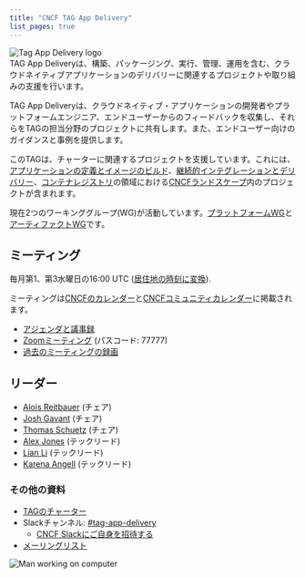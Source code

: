 ```yaml
---
title: "CNCF TAG App Delivery"
list_pages: true
---
```


<div class="row mt-5 mb-3">
    <div class="col-lg-6">
        <img src="/images/tag-app-delivery-horizontal-color.svg" alt="Tag App Delivery logo" style="max-width: 300px;">
    </div>
    <div class="col-lg-6">
        <div class="lead">
        TAG App Deliveryは、構築、パッケージング、実行、管理、運用を含む、クラウドネイティブアプリケーションのデリバリーに関連するプロジェクトや取り組みの支援を行います。
        </div>
    </div>
</div>

TAG App Deliveryは、クラウドネイティブ・アプリケーションの開発者やプラットフォームエンジニア、エンドユーザーからのフィードバックを収集し、それらをTAGの担当分野のプロジェクトに共有します。また、エンドユーザー向けのガイダンスと事例を提供します。

このTAGは、チャーターに関連するプロジェクトを支援しています。これには、[アプリケーションの定義とイメージのビルド](https://landscape.cncf.io/card-mode?category=application-definition-image-build&project=hosted)、[継続的インテグレーションとデリバリー](https://landscape.cncf.io/card-mode?category=continuous-integration-delivery&project=hosted)、[コンテナレジストリ](https://landscape.cncf.io/card-mode?category=container-registry&project=hosted)の領域における[CNCFランドスケープ](https://landscape.cncf.io/card-mode)内のプロジェクトが含まれます。

現在2つのワーキンググループ(WG)が活動しています。[プラットフォームWG](./wgs/platforms/)と[アーティファクトWG](./wgs/artifacts/)です。

## ミーティング

毎月第1、第3水曜日の16:00 UTC ([居住地の時刻に変換](https://dateful.com/convert/utc?t=16)).

ミーティングは[CNCFのカレンダー](https://www.cncf.io/calendar/)と[CNCFコミュニティカレンダー](https://community.cncf.io/tag-app-delivery/)に掲載されます。

* [アジェンダと議事録](https://docs.google.com/document/d/1OykvqvhSG4AxEdmDMXilrupsX2n1qCSJUWwTc3I7AOs/edit#)
* [Zoomミーティング](https://zoom.us/j/7276783015) (パスコード: 77777)
* [過去のミーティングの録画](https://www.youtube.com/playlist?list=PLj6h78yzYM2OHd1Ht3jiZuucWzvouAAci)

## リーダー

- [Alois Reitbauer](https://github.com/AloisReitbauer) (チェア)
- [Josh Gavant](https://github.com/joshgav) (チェア)
- [Thomas Schuetz](https://github.com/thschue) (チェア)
- [Alex Jones](https://github.com/alexsjones) (テックリード)
- [Lian Li](https://github.com/lianmakesthings) (テックリード)
- [Karena Angell](https://github.com/angellk) (テックリード)

### その他の資料

- [TAGのチャーター](https://github.com/cncf/toc/blob/main/tags/app-delivery.md)
- Slackチャンネル: [#tag-app-delivery](https://cloud-native.slack.com/messages/CL3SL0CP5)
    - [CNCF Slackにご自身を招待する](https://slack.cncf.io/)
- [メーリングリスト](https://lists.cncf.io/g/cncf-tag-app-delivery/topics)

<p class="mt-5"><img src="/images/man-using-laptop.jpg" alt="Man working on computer"></p>
